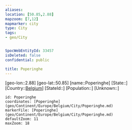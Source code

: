 ```yaml
---
aliases: 
location: [50.85,2.88]
mapzoom: [7,12] 
mapmarker: city 
type: City
tags:
- geo/City


SpocWebEntityId: 33457
isDeleted: false
confidential: public

title: Poperinghe
---
```

[geo-lon::2.88]
[geo-lat::50.85]
[name::Poperinghe]
[State::]
[Country::[Belgium](geo/Continent/Europe/Belgium.md)]
[StateId::]
[Population::]
[Unknown::]


```leaflet
id: Poperinghe
coordinates: [Poperinghe](geo/Continent/Europe/Belgium/City/Poperinghe.md)
markerFile: [Poperinghe](geo/Continent/Europe/Belgium/City/Poperinghe.md)
defaultZoom: 11 
maxZoom: 18
```


